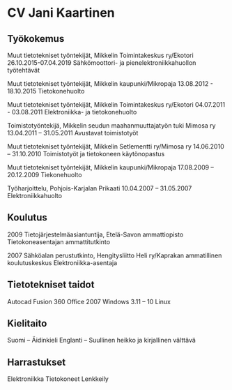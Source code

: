 # CV Jani Kaartinen

## Työkokemus
Muut tietotekniset työntekijät, Mikkelin Toimintakeskus ry/Ekotori
26.10.2015-07.04.2019
Sähkömoottori- ja pienelektroniikkahuollon työtehtävät

Muut tietotekniset työntekijät, Mikkelin kaupunki/Mikropaja
13.08.2012 - 18.10.2015
Tietokonehuolto

Muut tietotekniset työntekijät, Mikkelin Toimintakeskus ry/Ekotori
04.07.2011 - 03.08.2011
Elektroniikka- ja tietokonehuolto

Toimistotyöntekijä, Mikkelin seudun maahanmuuttajatyön tuki Mimosa ry 
13.04.2011 – 31.05.2011
Avustavat toimistotyöt

Muut tietotekniset työntekijät, Mikkelin Setlementti ry/Mimosa ry
14.06.2010 – 31.10.2010
Toimistotyöt ja tietokoneen käytönopastus

Muut tietotekniset työntekijät, Mikkelin kaupunki/Mikropaja
17.08.2009 – 20.12.2009
Tiekonehuolto

Työharjoittelu, Pohjois-Karjalan Prikaati
10.04.2007 – 31.05.2007
Elektroniikkahuolto

## Koulutus

2009 Tietojärjestelmäasiantuntija, Etelä-Savon ammattiopisto
Tietokoneasentajan ammattitutkinto

2007 Sähköalan perustutkinto, Hengitysliitto Heli ry/Kaprakan ammatillinen koulutuskeskus
Elektroniikka-asentaja

## Tietotekniset taidot
Autocad Fusion 360
Office 2007
Windows 3.11 – 10
Linux

## Kielitaito
Suomi – Äidinkieli
Englanti – Suullinen heikko ja kirjallinen välttävä

## Harrastukset
Elektroniikka
Tietokoneet
Lenkkeily